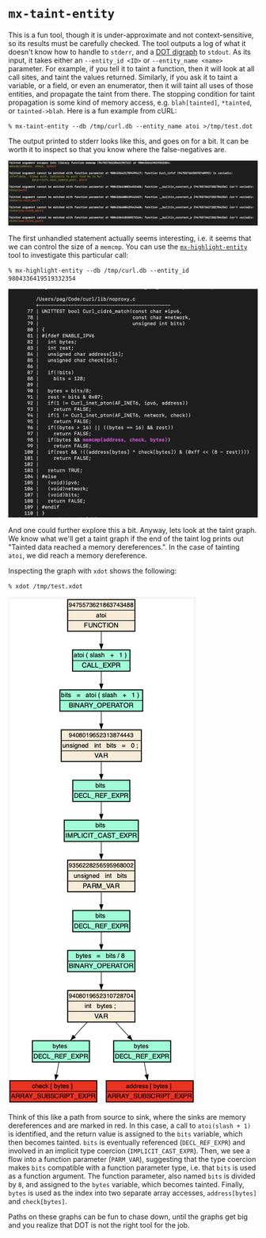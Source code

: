# `mx-taint-entity`

This is a fun tool, though it is under-approximate and not context-sensitive, so its results must be carefully checked. The tool outputs a log of what it doesn't know how to handle to `stderr`, and a [DOT digraph](https://graphviz.org/doc/info/lang.html) to `stdout`. As its input, it takes either an `--entity_id <ID>` or `--entity_name <name>` parameter. For example, if you tell it to taint a function, then it will look at all call sites, and taint the values returned. Similarly, if you ask it to taint a variable, or a field, or even an enumerator, then it will taint all uses of those entities, and propagate the taint from there. The stopping condition for taint propagation is some kind of memory access, e.g. `blah[tainted]`, `*tainted`, or `tainted->blah`. Here is a fun example from cURL:

```shell
% mx-taint-entity --db /tmp/curl.db --entity_name atoi >/tmp/test.dot
```

The output printed to stderr looks like this, and goes on for a bit. It can be worth it to inspect so that you know where the false-negatives are.

![Taint log of mx-taint-entity](images/mx-taint-entity-log.png)

The first unhandled statement actually seems interesting, i.e. it seems that we can control the size of a `memcmp`. You can use the [`mx-highlight-entity`](mx-highlight-entity.md) tool to investigate this particular call:

```shell
% mx-highlight-entity --db /tmp/curl.db --entity_id 9804336419519332354
```

![Taint log of mx-taint-entity](images/mx-highlight-entity-taint.png)

And one could further explore this a bit. Anyway, lets look at the taint graph. We know what we'll get a taint graph if the end of the taint log prints out "Tainted data reached a memory dereferences.". In the case of tainting `atoi`, we did reach a memory dereference.

Inspecting the graph with `xdot` shows the following:

```shell
% xdot /tmp/test.xdot
```

![Taint graph mx-taint-entity](images/mx-taint-entity.png)

Think of this like a path from source to sink, where the sinks are memory dereferences and are marked in red. In this case, a call to `atoi(slash + 1)` is identified, and the return value is assigned to the `bits` variable, which then becomes tainted. `bits` is eventually referenced (`DECL_REF_EXPR`) and involved in an implicit type coercion (`IMPLICIT_CAST_EXPR`). Then, we see a flow into a function parameter (`PARM_VAR`), suggesting that the type coercion makes `bits` compatible with a function parameter type, i.e. that `bits` is used as a function argument. The function parameter, also named `bits` is divided by `8`, and assigned to the `bytes` variable, which becomes tainted. Finally, `bytes` is used as the index into two separate array accesses, `address[bytes]` and `check[bytes]`.

Paths on these graphs can be fun to chase down, until the graphs get big and you realize that DOT is not the right tool for the job.
